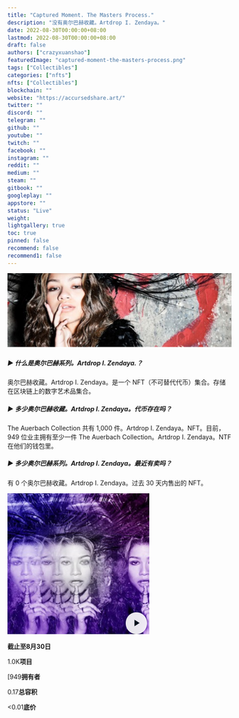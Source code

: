```yaml
---
title: "Captured Moment. The Masters Process."
description: "没有奥尔巴赫收藏。Artdrop I. Zendaya。"
date: 2022-08-30T00:00:00+08:00
lastmod: 2022-08-30T00:00:00+08:00
draft: false
authors: ["crazyxuanshao"]
featuredImage: "captured-moment-the-masters-process.png"
tags: ["Collectibles"]
categories: ["nfts"]
nfts: ["Collectibles"]
blockchain: ""
website: "https://accursedshare.art/"
twitter: ""
discord: ""
telegram: ""
github: ""
youtube: ""
twitch: ""
facebook: ""
instagram: ""
reddit: ""
medium: ""
steam: ""
gitbook: ""
googleplay: ""
appstore: ""
status: "Live"
weight: 
lightgallery: true
toc: true
pinned: false
recommend: false
recommend1: false
---
```

![dad](dad.png)

##### ▶ 什么是奥尔巴赫系列。Artdrop I. Zendaya.？

奥尔巴赫收藏。Artdrop I. Zendaya。是一个 NFT（不可替代代币）集合。存储在区块链上的数字艺术品集合。

##### ▶ 多少奥尔巴赫收藏。Artdrop I. Zendaya。代币存在吗？

The Auerbach Collection 共有 1,000 件。Artdrop I. Zendaya。NFT。目前，949 位业主拥有至少一件 The Auerbach Collection。Artdrop I. Zendaya。NTF 在他们的钱包里。

##### ▶ 多少奥尔巴赫系列。Artdrop I. Zendaya。最近有卖吗？

有 0 个奥尔巴赫收藏。Artdrop I. Zendaya。过去 30 天内售出的 NFT。

![dasda](dasda.png)

**截止至8月30日**

1.0K**项目**

[949**拥有者**

0.17**总容积**

<0.01**底价**
